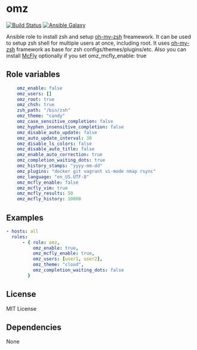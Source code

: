 # omz

[![Build Status](https://travis-ci.org/gsvitins/omz.svg?branch=master)](https://travis-ci.org/gsvitins/omz)
[![Ansible Galaxy](https://img.shields.io/badge/galaxy-gsvitins.omz-lightgrey.svg)](https://galaxy.ansible.com/gsvitins/omz/)

Ansible role to install zsh and setup [oh-my-zsh](https://github.com/robbyrussell/oh-my-zsh) freamework.
It can  be used to setup zsh shell for multiple users at once, including root.
It uses [oh-my-zsh](https://github.com/robbyrussell/oh-my-zsh)  framework as base for zsh configs/themes/plugins/etc.
Also you can install [McFly](https://github.com/cantino/mcfly) optionally if you set omz_mcfly_enable: true

Role variables
--------------
```yaml
    omz_enable: false
    omz_users: []
    omz_root: true
    omz_chsh: true
    zsh_path: "/bin/zsh"
    omz_theme: "candy"
    omz_case_sensitive_completion: false
    omz_hyphen_insensitive_completion: false
    omz_disable_auto_update: false
    omz_auto_update_interval: 30
    omz_disable_ls_colors: false
    omz_disable_auto_title: false
    omz_enable_auto_correction: true
    omz_completion_waiting_dots: true
    omz_history_stamps: "yyyy-mm-dd"
    omz_plugins: "docker git vagrant vi-mode nmap rsync"
    omz_language: "en_US.UTF-8"
    omz_mcfly_enable: false
    omz_mcfly_vim: true
    omz_mcfly_results: 50
    omz_mcfly_history: 10000
```
Examples
--------
```yaml
- hosts: all
  roles:
      - { role: omz,
          omz_enable: true,
          omz_mcfly_enable: true,
          omz_users: [user1, user2],
          omz_theme: "cloud",
          omz_completion_waiting_dots: false
        }
```
License
-------
MIT License

Dependencies
------------
None
